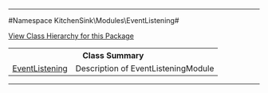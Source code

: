

- - -

#Namespace KitchenSink\Modules\EventListening#

<div><a href='https://github.com/JeyDotC/Hirudo-docs/blob/master/KitchenSink/Modules/EventListening//package-tree.md'>View Class Hierarchy for this Package</a></div>

<table class="title">
<tr><th colspan="2" class="title">Class Summary</th></tr>
<tr><td class="name"><a href="https://github.com/JeyDotC/Hirudo-docs/blob/master/KitchenSink/Modules/EventListening/EventListening.md">EventListening</a></td><td class="description">Description of EventListeningModule</td></tr>
</table>

- - -


